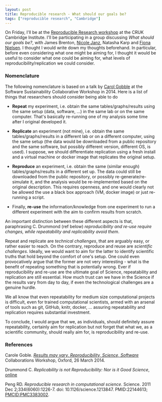 ```yaml
---
layout: post
title: Reproducible research - What should our goals be?
tags: ["reproducible research", "Cambridge"]
---
```



On Friday, I'll be at the
[Reproducible Research workshop](http://www.cruk.cam.ac.uk/seminars-conferences/casim-reproducible-research-workshop)
at the CRUK Cambridge Institute. I'll be participating in a group
discussing *What should our goals be?*, with James Brenton,
[Nicole Janz](http://www.nicolejanz.de/), Natasha Karp and
[Fiona Nielsen](https://www.linkedin.com/in/fionanielsen). I thought I
would write down my thoughts beforehand. In particular, before even
considering what one might be aiming for, I thought it would be useful
to consider what one could be aiming for, what levels of
reproducibility/replication we could consider.

### Nomenclature

The following nomenclature is based on a talk by
[Carol Gobble](https://sites.google.com/site/carolegoble/) at the
Software Sustainability Collaborative Workshop in 2014. Here is a list
of things that researchers should consider being able to do

* **Repeat** my experiment, i.e. obtain the same tables/graphs/results
  using the same setup (data, software, ...) in the same lab or on the
  same computer. That's basically re-running one of my analysis some
  time after I original developed it.

* **Replicate** an experiment (not mine), i.e. obtain the same
  tables/graphs/results in a different lab or on a different computer,
  using the same setup (the data would be downloaded from a public
  repository and the same software, but possibly different version,
  different OS, is used). I suppose, we should differentiate
  replication using a fresh install and a virtual machine or docker
  image that replicates the original setup.

* **Reproduce** an experiment, i.e. obtain the same (similar enough)
  tables/graphs/results in a different set up. The data could still be
  downloaded from the public repository, or possibly
  re-generate/re-simulate it, and the analysis would be re-implemented
  based on the original description. This requires openness, and one
  would clearly not be allowed the use a black box approach (VM,
  docker image) or just re-running a script.
  
* Finally, **re-use** the information/knowledge from one experiment to
  run a different experiment with the aim to confirm results from
  scratch.

An important distinction between these different aspects is that,
paraphrasing C. Drummond (ref below) *reproducibility and re-use
require changes, while repeatability and replicability avoid them*.

Repeat and replicate are *technical challenges*, that are arguably
easy, or rather easier to reach. On the contrary, reproduce and reuse
are *scientific challenges*. Ideally, we would want to aim for the
latter to identify scientific truths that hold beyond the comfort of
one's setup. One could even provocatively argue that the former are
not very interesting - what is the benefit of repeating something that
is potentially wrong. Ever if reproducibility and re-use are the
ultimate goal of Science, repeatability and replication are still
essential. How much trust can we have in the Science if the results
vary from day to day, if even the technological challenges are a
genuine hurdle.

We all know that even repeatability for medium size computational
projects is difficult, even for trained computational scientists,
armed with an arsenal of tools such as git, GitHub, knitr, docker,
... assuring repeatability and replication requires substantial
investment.

To conclude, I would argue that we, as individuals, should definitely
assure repeatability, certainly aim for replication but not forget
that what we, as a scientific community, should really aim for, is
reproducibility and re-use.

### References

Carole
Goble. *[Results may vary. Reproducibility, Science, Software](http://www.software.ac.uk/news/2014-05-06-cw14-professor-carole-gobles-keynote-talk)*
Collaborations Workshop, Oxford, 26 March 2014.

Drummond C. *Replicability is not Reproducibility: Nor is it Good
Science*, [online](http://cogprints.org/7691/7/ICMLws09.pdf)

Peng RD. *Reproducible research in computational
science*. Science. 2011 Dec 2;334(6060):1226-7. doi:
10.1126/science.1213847. PMID:22144613;
[PMCID:PMC3383002](http://www.ncbi.nlm.nih.gov/pmc/articles/PMC3383002/).
